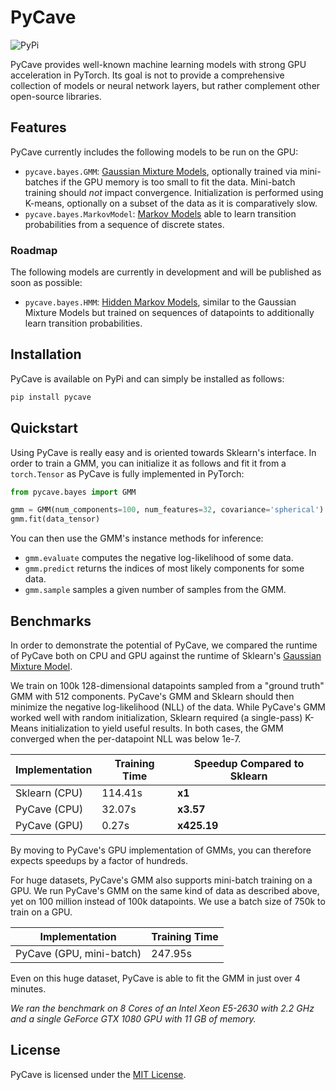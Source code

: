 # PyCave

![PyPi](https://img.shields.io/pypi/v/pycave?label=version)

PyCave provides well-known machine learning models with strong GPU acceleration in PyTorch. Its
goal is not to provide a comprehensive collection of models or neural network layers, but rather
complement other open-source libraries.

## Features

PyCave currently includes the following models to be run on the GPU:

* `pycave.bayes.GMM`: [Gaussian Mixture Models](https://en.wikipedia.org/wiki/Mixture_model#Gaussian_mixture_model), optionally trained via mini-batches if the GPU memory is too small to fit the data. Mini-batch training should *not* impact convergence. Initialization is performed using K-means, optionally on a subset of the data as it is comparatively slow.
* `pycave.bayes.MarkovModel`: [Markov Models](https://en.wikipedia.org/wiki/Markov_model) able to learn transition probabilities from a sequence of discrete states.

### Roadmap

The following models are currently in development and will be published as soon as possible:

* `pycave.bayes.HMM`: [Hidden Markov Models](https://en.wikipedia.org/wiki/Hidden_Markov_model), similar to the Gaussian Mixture Models but trained on sequences of datapoints to additionally learn transition probabilities.

## Installation

PyCave is available on PyPi and can simply be installed as follows:

```bash
pip install pycave
```

## Quickstart

Using PyCave is really easy and is oriented towards Sklearn's interface. In order to train a GMM, you can initialize it as follows and fit it from a `torch.Tensor` as PyCave is fully implemented in PyTorch:

```python
from pycave.bayes import GMM

gmm = GMM(num_components=100, num_features=32, covariance='spherical')
gmm.fit(data_tensor)
```

You can then use the GMM's instance methods for inference:

* `gmm.evaluate` computes the negative log-likelihood of some data.
* `gmm.predict` returns the indices of most likely components for some data.
* `gmm.sample` samples a given number of samples from the GMM.

## Benchmarks

In order to demonstrate the potential of PyCave, we compared the runtime of PyCave both on CPU and GPU against the runtime of Sklearn's [Gaussian Mixture Model](https://scikit-learn.org/stable/modules/generated/sklearn.mixture.GaussianMixture.html).

We train on 100k 128-dimensional datapoints sampled from a "ground truth" GMM with 512 components. PyCave's GMM and Sklearn should then minimize the negative log-likelihood (NLL) of the data. While PyCave's GMM worked well with random initialization, Sklearn required (a single-pass) K-Means initialization to yield useful results. In both cases, the GMM converged when the per-datapoint NLL was below 1e-7.

| Implementation | Training Time | Speedup Compared to Sklearn |
| --- | --- | --- |
| Sklearn (CPU) | 114.41s | **x1** |
| PyCave (CPU) | 32.07s | **x3.57** |
| PyCave (GPU) | 0.27s | **x425.19** |

By moving to PyCave's GPU implementation of GMMs, you can therefore expects speedups by a factor of hundreds.

For huge datasets, PyCave's GMM also supports mini-batch training on a GPU. We run PyCave's GMM on the same kind of data as described above, yet on 100 million instead of 100k datapoints. We use a batch size of 750k to train on a GPU.

| Implementation | Training Time |
| --- | --- |
| PyCave (GPU, mini-batch) | 247.95s |

Even on this huge dataset, PyCave is able to fit the GMM in just over 4 minutes.

*We ran the benchmark on 8 Cores of an Intel Xeon E5-2630 with 2.2 GHz and a single GeForce GTX 1080 GPU with 11 GB of memory.*

## License

PyCave is licensed under the [MIT License](https://github.com/borchero/pycave/blob/master/LICENSE).
